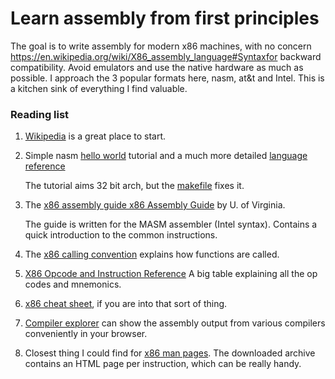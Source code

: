 # Learn assembly from first principles

The goal is to write assembly for modern x86 machines, with no concern
https://en.wikipedia.org/wiki/X86_assembly_language#Syntaxfor backward
compatibility. Avoid emulators and use the native hardware as much as possible.
I approach the 3 popular formats here, nasm, at&t and Intel. This is a kitchen
sink of everything I find valuable.

### Reading list

1. [Wikipedia][wiki] is a great place to start.

1. Simple nasm [hello world][hello] tutorial and a much more
   detailed [language reference][nasm-ref]

   The tutorial aims 32 bit arch, but the [makefile](nasm/Makefile) fixes it.

1. The [x86 assembly guide  x86 Assembly Guide][guide] by  U. of Virginia.

   The guide is written for the MASM assembler (Intel syntax). Contains a quick
   introduction to the common instructions.

1. The [x86 calling convention][cc] explains how functions are called.

1. [X86 Opcode and Instruction Reference][ref]
   A big table explaining all the op codes and mnemonics.

1. [x86 cheat sheet][cheat], if you are into that sort of thing.

1. [Compiler explorer][explorer] can show the assembly output from various
   compilers conveniently in your browser.

1. Closest thing I could find for [x86 man pages][man]. The downloaded archive
   contains an HTML page per instruction, which can be really handy.

[cc]: https://en.wikipedia.org/wiki/Calling_convention#x86
[cheat]: https://cs.brown.edu/courses/cs033/docs/guides/x64_cheatsheet.pdf
[explorer]: https://gcc.godbolt.org
[guide]: https://www.cs.virginia.edu/~evans/cs216/guides/x86.html
[hello]: http://asm.sourceforge.net/intro/hello.html
[man]: https://github.com/zneak/x86doc
[nasm-ref]: http://www.nasm.us/doc/nasmdoc3.html
[ref]: http://ref.x86asm.net/coder64.html
[wiki]: https://en.wikipedia.org/wiki/X86_assembly_language

